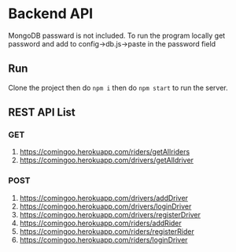 # Backend API
MongoDB passward is not included. To run the program locally get password and add to config->db.js->paste in the password field


## Run
Clone the project then do `npm i`
then do `npm start` to run the server.

## REST API List

### GET

1. https://comingoo.herokuapp.com/riders/getAllriders
2. https://comingoo.herokuapp.com/drivers/getAlldriver


### POST

1. https://comingoo.herokuapp.com/drivers/addDriver 
2. https://comingoo.herokuapp.com/drivers/loginDriver 
3. https://comingoo.herokuapp.com/drivers/registerDriver
4. https://comingoo.herokuapp.com/riders/addRider
5. https://comingoo.herokuapp.com/riders/registerRider
6. https://comingoo.herokuapp.com/riders/loginDriver


